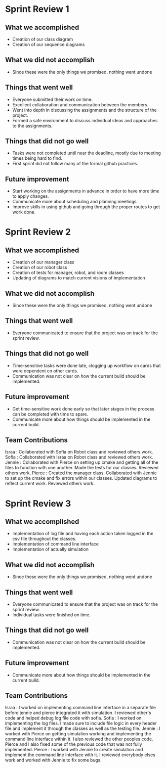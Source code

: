 # Sprint Review 1

## What we accomplished
- Creation of our class diagram
- Creation of our sequence diagrams

## What we did not accomplish
- Since these were the only things we promised, nothing went undone

## Things that went well
- Everyone submitted their work on time.
- Excellent collaboration and communication between the members.
- Went into depth in discussing the assignments and the structure of the project.
- Formed a safe environment to discuss individual ideas and approaches to the assignments.

## Things that did not go well
- Tasks were not completed until near the deadline, mostly due to meeting times being hard to find.
- First sprint did not follow many of the formal github practices.

## Future improvement 
- Start working on the assignments in advance in order to have more time to apply changes.
- Communicate more about scheduling and planning meetings
- Improve skills in using github and going through the proper routes to get work done.


# Sprint Review 2

## What we accomplished
- Creation of our manager class
- Creation of our robot class
- Creation of tests for manager, robot, and room classes
- Updating of diagrams to match current visions of implementation

## What we did not accomplish
- Since these were the only things we promised, nothing went undone

## Things that went well
- Everyone communicated to ensure that the project was on track for the sprint review.

## Things that did not go well
- Time-sensitive tasks were done late, clogging up workflow on cards that were dependent on other cards.
- Communication was not clear on how the current build should be implemented.

## Future improvement 
- Get time-sensitive work done early so that later stages in the process can be completed with time to spare.
- Communicate more about how things should be implemented in the current build.

## Team Contributions

Israa : Collaborated with Sofia on Robot class and reviewed others work.
Sofia : Collaborated with Israa on Robot class and reviewed others work.
Jennie : Collaborated with Pierce on setting up cmake and getting all of the files to function with one another.  Made the tests for our classes.  Reviewed others work.
Pierce : Created the manager class.  Collaborated with Jennie to set up the cmake and fix errors within our classes.  Updated diagrams to reflect current work. Reviewed others work.


# Sprint Review 3

## What we accomplished
- Implementation of log file and having each action taken logged in the csv file throughout the classes.
- Implementation of command line interface
- Implementation of actually simulation

## What we did not accomplish
- Since these were the only things we promised, nothing went undone

## Things that went well
- Everyone communicated to ensure that the project was on track for the sprint review.
- Individual tasks were finished on time.

## Things that did not go well
- Communication was not clear on how the current build should be implemented.

## Future improvement 
- Communicate more about how things should be implemented in the current build.

## Team Contributions

Israa : I worked on implementing command line interface in a separate file before jennie and pierce integrated it with simulation. I reviewed other's code and helped debug log file code with sofia. 
Sofia : I worked on implementing the log files. I made sure to include file logic in every header file and implement it through the classes as well as the testing file. 
Jennie : I worked with Pierce on getting simulation working and implementing the command line interface within it. I also reviewed the other peoples code. Pierce and I also fixed some of the previous code that was not fully implemented. 
Pierce : I worked with Jennie to create simulation and implement the command line interface with it. I reviewed everybody elses work and worked with Jennie to fix some bugs.
